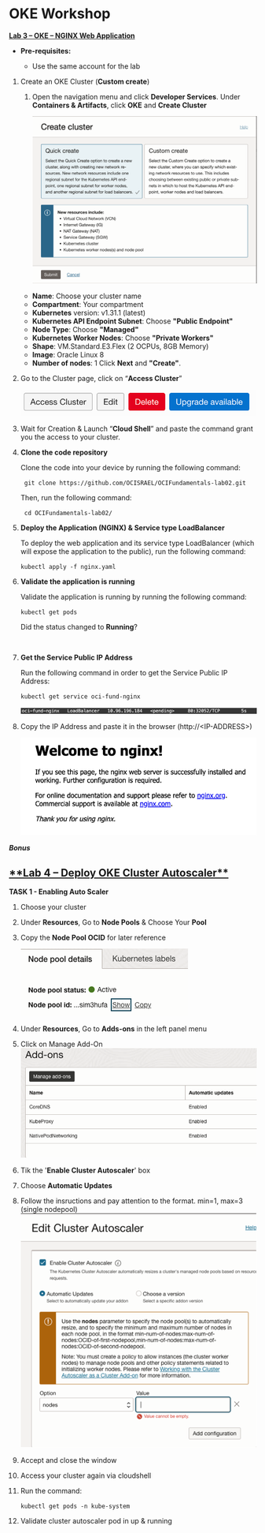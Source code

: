 # OKE Workshop


<ins>**Lab 3 – OKE – NGINX Web Application** </ins>

- **Pre-requisites:**

    * Use the same account for the lab


1. Create an OKE Cluster (**Custom create**)

   1. Open the navigation menu and click **Developer Services**. Under **Containers & Artifacts**, click **OKE** and **Create Cluster**

      ![drawing](./img/cluster_creation.png)

    -	**Name**: Choose your cluster name
    -	**Compartment**: Your compartment
    -	**Kubernetes** version: v1.31.1 (latest)
    -	**Kubernetes API Endpoint Subnet**: Choose **"Public Endpoint"**
    -   **Node Type**: Choose **"Managed"**
    -	**Kubernetes Worker Nodes**: Choose **"Private Workers"**
    -	**Shape**: VM.Standard.E3.Flex (2 OCPUs, 8GB Memory)
    -	**Image**: Oracle Linux 8
    -	**Number of nodes**: 1
    Click **Next** and **"Create"**.


2. Go to the Cluster page, click on “**Access Cluster**”

      ![drawing](./img/access_cluster.png)



3.	Wait for Creation & Launch “**Cloud Shell**” and paste the command grant you the access to your cluster.



4. **Clone the code repository**

    Clone the code into your device by running the following command:

        git clone https://github.com/OCISRAEL/OCIFundamentals-lab02.git

    Then, run the following command:

        cd OCIFundamentals-lab02/


5.	**Deploy the Application (NGINX) & Service type LoadBalancer**

    To deploy the web application and its service type LoadBalancer (which will expose the application to the public), run the following command:

        kubectl apply -f nginx.yaml


6.	**Validate the application is running**

    Validate the application is running by running the following command:

        kubectl get pods
    
    Did the status changed to **Running**?

<br>

7.	**Get the Service Public IP Address**

    Run the following command in order to get the Service Public IP Address:

        kubectl get service oci-fund-nginx

    ![drawing](./img/oci_fund_nginx.png)
 
8. Copy the IP Address and paste it in the browser (http://<IP-ADDRESS\>)

    ![drawing](./img/welcome_to_nginx.png)



***Bonus***

<h2><ins>**Lab 4 – Deploy OKE Cluster Autoscaler** </ins></h2>

**TASK 1 - Enabling Auto Scaler**

1. Choose your cluster

2. Under **Resources**, Go to **Node Pools** & Choose Your **Pool**

3. Copy the **Node Pool OCID** for later reference

    ![drawing](./img/nodepoolocid.png)

4. Under **Resources**, Go to  **Adds-ons** in the left panel menu

5. Click on Manage Add-On
    ![drawing](./img/addon.png)

6. Tik the '**Enable Cluster Autoscaler**' box

7.	Choose **Automatic Updates**

8.	Follow the insructions and pay attention to the format. min=1, max=3 (single nodepool)
    ![drawing](./img/autoscaler.png)

9.	Accept and close the window

10.	Access your cluster again via cloudshell

11.	Run the command: 
        
        kubectl get pods -n kube-system

12.	Validate cluster autoscaler pod in up & running


